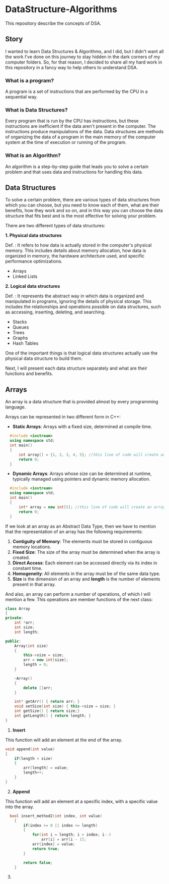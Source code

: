 # DataStructure-Algorithms
This repository describe the concepts of DSA.

## Story
I wanted to learn Data Structures & Algorithms, and I did, but I didn't want all the work I've done on this journey to stay hidden in the dark corners of my computer folders. So, for that reason, I decided to share all my hard work in this repository in a fancy way to help others to understand DSA.

### What is a program?
A program is a set of instructions that are performed by the CPU in a sequential way.

### What is Data Structures?
Every program that is run by the CPU has instructions, but these instructions are inefficient if the data aren't present in the computer. The instructions produce manipulations of the data.
Data structures are methods of organizing the data of a program in the main memory of the computer system at the time of execution or running of the program.

### What is an Algorithm?
An algorithm is a step-by-step guide that leads you to solve a certain problem and that uses data and instructions for handling this data.


## Data Structures
To solve a certain problem, there are various types of data structures from which you can choose, but you need to know each of them, what are their benefits, how they work and so on, and in this way you can choose the data structure that fits best and is the most effective for solving your problem.

There are two different types of data structures:

**1. Physical data structures**

Def. : It refers to how data is actually stored in the computer's physical memory. This includes details about memory allocation, how data is organized in memory, the hardware architecture used, and specific performance optimizations.
  
  - Arrays
  - Linked Lists
  
**2. Logical data structures**

Def. : It represents the abstract way in which data is organized and manipulated in programs, ignoring the details of physical storage. This includes the relationships and operations possible on data structures, such as accessing, inserting, deleting, and searching.

  - Stacks
  - Queues
  - Trees
  - Graphs
  - Hash Tables

One of the important things is that logical data structures actually use the physical data structure to build them.

Next, I will present each data structure separately and what are their functions and benefits.

## Arrays

An array is a data structure that is provided almost by every programming language.

Arrays can be represented in two different form in C++:
- **Static Arrays**: Arrays with a fixed size, determined at compile time.
```cpp
  #include <iostream>
  using namespace std;
  int main()
  {
      int array[] = {1, 2, 3, 4, 5}; //this line of code will create an array in stack with five elements 
      return 0;
  }
```
- **Dynamic Arrays**: Arrays whose size can be determined at runtime, typically managed using pointers and dynamic memory allocation.
```cpp
  #include <iostream>
  using namespace std;
  int main()
  {
      int* array = new int[5]; //this line of code will create an array in heap with five elements 
      return 0;
  }
```

If we look at an array as an Abstract Data Type, then we have to mention that the representation of an array has the following requirements:

1. **Contiguity of Memory**: The elements must be stored in contiguous memory locations.
2. **Fixed Size**: The size of the array must be determined when the array is created.
3. **Direct Access**: Each element can be accessed directly via its index in constant time.
4. **Homogeneity**: All elements in the array must be of the same data type.
5. **Size** is the dimension of an array and **length** is the number of elements present in that array.

And also, an array can perform a number of operations, of which I will mention a few. This operations are member functions of the next class:

```cpp
class Array
{
private:
    int *arr;
    int size;
    int length;

public:
    Array(int size)
    {
        this->size = size;
        arr = new int[size];
        length = 0;
    }

    ~Array()
    {
        delete []arr;
    }

    int* getArr() { return arr; }
    void setSize(int size) { this->size = size; }
    int getSize() { return size;}
    int getLength() { return length; }
}
```

1. **Insert**

  This function will add an element at the end of the array.
  
  ```cpp
  void append(int value)
  {
      if(length < size)
      {
          arr[length] = value;
          length++;
      }
  }
```
  
2. **Append**

  This function will add an element at a specific index, with a specific value into the array.
  
```cpp
  bool insert_method2(int index, int value)
    {
        if(index >= 0 || index <= length)
        {
            for(int i = length; i > index; i--)
                arr[i] = arr[i - 1];
            arr[index] = value;
            return true;
        }

        return false;
    }
```

3. 


